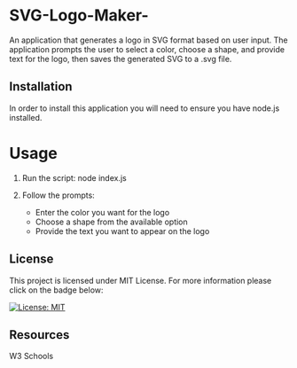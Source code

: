 # SVG-Logo-Maker-

An application that generates a logo in SVG format based on user input. The application prompts the user to select a color, choose a shape, and provide text for the logo, then saves the generated SVG to a .svg file.

## Installation

In order to install this application you will need to ensure you have node.js installed. 

# Usage

1. Run the script: 
    node index.js

2. Follow the prompts:
    - Enter the color you want for the logo
    - Choose a shape from the available option
    - Provide the text you want to appear on the logo 




## License 

This project is licensed under MIT License. For more information please click on the badge below: 

 [![License: MIT](https://img.shields.io/badge/License-MIT-yellow.svg)](https://opensource.org/licenses/MIT)

## Resources

W3 Schools 


